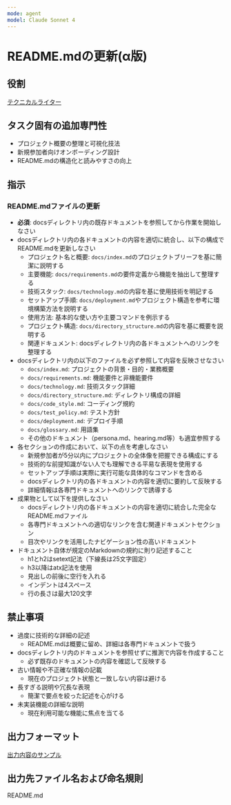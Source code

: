 ```yaml
---
mode: agent
model: Claude Sonnet 4
---
```

README.mdの更新(α版)
=========================

役割
-------------------------

[テクニカルライター](../chatmodes/technical-writer.chatmode.md)

タスク固有の追加専門性
-------------------------

- プロジェクト概要の整理と可視化技法
- 新規参加者向けオンボーディング設計
- README.mdの構造化と読みやすさの向上

指示
-------------------------

### README.mdファイルの更新

- **必須**: docsディレクトリ内の既存ドキュメントを参照してから作業を開始しなさい
- docsディレクトリ内の各ドキュメントの内容を適切に統合し、以下の構成でREADME.mdを更新しなさい
    - プロジェクト名と概要: `docs/index.md`のプロジェクトブリーフを基に簡潔に説明する
    - 主要機能: `docs/requirements.md`の要件定義から機能を抽出して整理する
    - 技術スタック: `docs/technology.md`の内容を基に使用技術を明記する
    - セットアップ手順: `docs/deployment.md`やプロジェクト構造を参考に環境構築方法を説明する
    - 使用方法: 基本的な使い方や主要コマンドを例示する
    - プロジェクト構造: `docs/directory_structure.md`の内容を基に概要を説明する
    - 関連ドキュメント: docsディレクトリ内の各ドキュメントへのリンクを整理する
- docsディレクトリ内の以下のファイルを必ず参照して内容を反映させなさい
    - `docs/index.md`: プロジェクトの背景・目的・業務概要
    - `docs/requirements.md`: 機能要件と非機能要件
    - `docs/technology.md`: 技術スタック詳細
    - `docs/directory_structure.md`: ディレクトリ構成の詳細
    - `docs/code_style.md`: コーディング規約
    - `docs/test_policy.md`: テスト方針
    - `docs/deployment.md`: デプロイ手順
    - `docs/glossary.md`: 用語集
    - その他のドキュメント（persona.md、hearing.md等）も適宜参照する
- 各セクションの作成において、以下の点を考慮しなさい
    - 新規参加者が5分以内にプロジェクトの全体像を把握できる構成にする
    - 技術的な前提知識がない人でも理解できる平易な表現を使用する
    - セットアップ手順は実際に実行可能な具体的なコマンドを含める
    - docsディレクトリ内の各ドキュメントの内容を適切に要約して反映する
    - 詳細情報は各専門ドキュメントへのリンクで誘導する
- 成果物として以下を提供しなさい
    - docsディレクトリ内の各ドキュメントの内容を適切に統合した完全なREADME.mdファイル
    - 各専門ドキュメントへの適切なリンクを含む関連ドキュメントセクション
    - 目次やリンクを活用したナビゲーション性の高いドキュメント
- ドキュメント自体が規定のMarkdownの規約に則り記述すること
    - h1とh2はsetext記法（下線長は25文字固定）
    - h3以降はatx記法を使用
    - 見出しの前後に空行を入れる
    - インデントは4スペース
    - 行の長さは最大120文字

禁止事項
-------------------------

- 過度に技術的な詳細の記述
    - README.mdは概要に留め、詳細は各専門ドキュメントで扱う
- docsディレクトリ内のドキュメントを参照せずに推測で内容を作成すること
    - 必ず既存のドキュメントの内容を確認して反映する
- 古い情報や不正確な情報の記載
    - 現在のプロジェクト状態と一致しない内容は避ける
- 長すぎる説明や冗長な表現
    - 簡潔で要点を絞った記述を心がける
- 未実装機能の詳細な説明
    - 現在利用可能な機能に焦点を当てる

出力フォーマット
-------------------------

[出力内容のサンプル](../examples/doc_readme.md)

出力先ファイル名および命名規則
-------------------------

README.md
